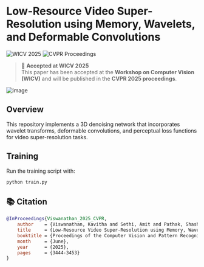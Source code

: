 # Low-Resource Video Super-Resolution using Memory, Wavelets, and Deformable Convolutions

![WICV 2025](https://img.shields.io/badge/Workshop-WICV%202025-blue)
![CVPR Proceedings](https://img.shields.io/badge/Published%20in-CVPR%202025-red)


> 📢 **Accepted at WICV 2025**  
> This paper has been accepted at the **Workshop on Computer Vision (WICV)** and will be published in the **CVPR 2025 proceedings**.

![image](https://github.com/user-attachments/assets/4185292a-407a-4d0d-b283-2b8416657449)


## Overview
This repository implements a 3D denoising network that incorporates wavelet transforms, deformable convolutions, and perceptual loss functions for video super-resolution tasks.

## Training
Run the training script with:

```bash
python train.py
```

## 📚 Citation
```bibtex
@InProceedings{Viswanathan_2025_CVPR,
    author    = {Viswanathan, Kavitha and Sethi, Amit and Pathak, Shashwat and Bharambe, Piyush and Choudhary, Harsh},
    title     = {Low-Resource Video Super-Resolution using Memory, Wavelets, and Deformable Convolutions},
    booktitle = {Proceedings of the Computer Vision and Pattern Recognition Conference (CVPR) Workshops},
    month     = {June},
    year      = {2025},
    pages     = {3444-3453}
}
